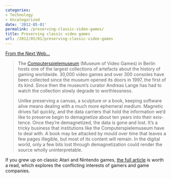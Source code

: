 ```yaml
---
categories:
- Technology
- Uncategorized
date: '2012-05-01'
permalink: /preserving-classic-video-games/
title: Preserving classic video games
url: /2012/05/01/preserving-classic-video-games
---
```


<a href="http://thenextweb.com/insider/2012/04/22/saving-the-game-why-preserving-video-games-is-illegal/">From the Next Web...</a>

<blockquote>The <a href="http://www.computerspielemuseum.de/1210_Home.htm">Com­put­er­spiele­mu­se­um</a> (Muse­um of Video Games) in Berlin hosts one of the largest col­lec­tions of arte­facts about the his­to­ry of gam­ing world­wide. 30,000 video games and over 300 con­soles have been col­lect­ed since the muse­um opened its doors in 1997, the first of its kind. Since then the muse­um’s cura­tor Andreas Lange has had to watch the col­lec­tion slow­ly degrade to worth­less­ness.

Unlike pre­serv­ing a can­vas, a sculp­ture or a book, keep­ing soft­ware alive means deal­ing with a much more ephemer­al medi­um. Mag­net­ic dri­ves fail quick­ly, and the data car­ri­ers that hold the infor­ma­tion we’d like to pre­serve begin to demag­ne­tize about ten years into their exis­tence. Once they’re demag­ne­tized, the data is gone and lost. It’s a tricky busi­ness that insti­tu­tions like the Com­put­er­spiele­mu­se­um have to deal with. A book may be attacked by mould over time that leaves a few pages illeg­i­ble, but most of its con­tent will remain. In the dig­i­tal world, only a few bits lost through demag­ne­ti­za­tion could ren­der the source whol­ly unin­ter­pretable.</blockquote>

If you grew up on classic Atari and Nintendo games, <a href="http://thenextweb.com/insider/2012/04/22/saving-the-game-why-preserving-video-games-is-illegal/">the full article</a> is worth a read, which explores the conflicting interests of gamers and game companies.